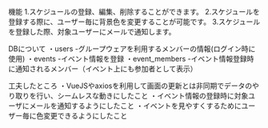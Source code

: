 機能
 1.スケジュールの登録、編集、削除することができます。
 2.スケジュールを登録する際に、ユーザー毎に背景色を変更することが可能です。
 3.スケジュールを登録した際、対象ユーザーにメールで通知します。

DBについて
・users
 -グループウェアを利用するメンバーの情報(ログイン時に使用)
・events
 -イベント情報を登録
・event_members
 -イベント情報登録時に通知されるメンバー（イベント上にも参加者として表示）

工夫したところ
・VueJSやaxiosを利用して画面の更新とは非同期でデータのやり取りを行い、シームレスな動きにしたこと
・イベント情報の登録時に対象ユーザにメールを通知するようにしたこと
・イベントを見やすくするためにユーザー毎に色変更できるようにしたこと
